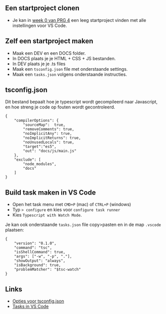 ## Een startproject clonen

- Je kan in [week 0 van PRG 4](https://github.com/HR-CMGT/PRG04-Week0) een leeg startproject vinden met alle instellingen voor VS Code.

## Zelf een startproject maken 

- Maak een DEV en een DOCS folder.
- In DOCS plaats je je HTML + CSS + JS bestanden.
- In DEV plaats je je .ts files
- Maak een `tsconfig.json` file met onderstaande settings.
- Maak een `tasks.json` volgens onderstaande instructies.

## tsconfig.json

Dit bestand bepaalt hoe je typescript wordt gecompileerd naar Javascript, en hoe streng je code op fouten wordt gecontroleerd. 

```
{
    "compilerOptions": {
        "sourceMap":  true,
        "removeComments": true,
        "noImplicitAny": true,
        "noImplicitReturns": true,
        "noUnusedLocals": true,
        "target":"es5",
        "out": "docs/js/main.js"
    },
    "exclude": [
        "node_modules",
        "docs"
    ]
}
```

## Build task maken in VS Code

- Open het task menu met `CMD+P` (mac) of `CTRL+P` (windows)
- Typ `> configure` en kies voor `configure task runner`
- Kies `Typescript with Watch Mode`.

Je kan ook onderstaande `tasks.json` file copy>pasten en in de map `.vscode` plaatsen:

```
{
    "version": "0.1.0",
    "command": "tsc",
    "isShellCommand": true,
    "args": ["-w", "-p", "."],
    "showOutput": "always",
    "isBackground": true,
    "problemMatcher": "$tsc-watch"
}
```

## Links

- [Opties voor tsconfig.json](https://www.typescriptlang.org/docs/handbook/compiler-options.html)
- [Tasks in VS Code](https://code.visualstudio.com/docs/editor/tasks)